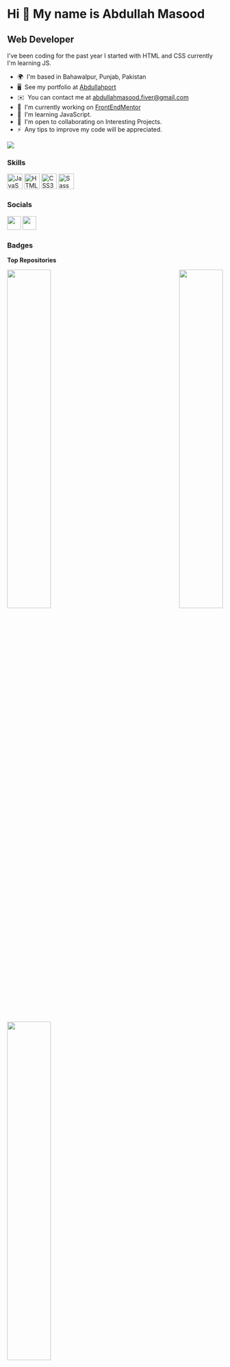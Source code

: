 Hi 👋 My name is Abdullah Masood
================================

Web Developer
-------------

I've been coding for the past year I started with HTML and CSS currently I'm learning JS.

* 🌍  I'm based in Bahawalpur, Punjab, Pakistan
* 🖥️  See my portfolio at [Abdullahport](http://abdullahport.netlify.app/)
* ✉️  You can contact me at [abdullahmasood.fiver@gmail.com](mailto:abdullahmasood.fiver@gmail.com)
* 🚀  I'm currently working on [FrontEndMentor](http://frontendmentor.io)
* 🧠  I'm learning JavaScript.
* 🤝  I'm open to collaborating on Interesting Projects.
* ⚡  Any tips to improve my code will be appreciated.

<a href="https://www.twitter.com/AbdullahCodesxD" target="_blank" rel="noreferrer"><img
src="https://img.shields.io/twitter/follow/AbdullahCodesxD?logo=twitter&style=for-the-badge&color=3382ed&labelColor=27272a"
/></a>

### Skills


<p align="left">
<a href="https://developer.mozilla.org/en-US/docs/Web/JavaScript" target="_blank" rel="noreferrer"><img src="https://raw.githubusercontent.com/danielcranney/readme-generator/main/public/icons/skills/javascript-colored.svg" width="36" height="36" alt="JavaScript" /></a>
<a href="https://developer.mozilla.org/en-US/docs/Glossary/HTML5" target="_blank" rel="noreferrer"><img src="https://raw.githubusercontent.com/danielcranney/readme-generator/main/public/icons/skills/html5-colored.svg" width="36" height="36" alt="HTML5" /></a>
<a href="https://www.w3.org/TR/CSS/#css" target="_blank" rel="noreferrer"><img src="https://raw.githubusercontent.com/danielcranney/readme-generator/main/public/icons/skills/css3-colored.svg" width="36" height="36" alt="CSS3" /></a>
<a href="https://sass-lang.com/" target="_blank" rel="noreferrer"><img src="https://raw.githubusercontent.com/danielcranney/readme-generator/main/public/icons/skills/sass-colored.svg" width="36" height="36" alt="Sass" /></a>
</p>


### Socials

<p align="left"> <a href="https://www.github.com/abdullahcodesxd" target="_blank" rel="noreferrer"><img src="https://raw.githubusercontent.com/danielcranney/readme-generator/main/public/icons/socials/github.svg" width="32" height="32" /></a> <a href="https://www.twitter.com/AbdullahCodesxD" target="_blank" rel="noreferrer"><img src="https://raw.githubusercontent.com/danielcranney/readme-generator/main/public/icons/socials/twitter.svg" width="32" height="32" /></a></p>

### Badges

<b>Top Repositories</b>

<div width="100%" align="center"><a href="https://github.com/abdullahcodesxd/portfolio" align="left"><img align="left" width="45%" src="https://github-readme-stats.vercel.app/api/pin/?username=abdullahcodesxd&repo=portfolio&title_color=0891b2&text_color=ffffff&icon_color=3382ed&bg_color=27272a&hide_border=true&locale=en" /></a><a href="https://github.com/abdullahcodesxd/abdullahchat" align="right"><img align="right" width="45%" src="https://github-readme-stats.vercel.app/api/pin/?username=abdullahcodesxd&repo=abdullahchat&title_color=0891b2&text_color=ffffff&icon_color=3382ed&bg_color=27272a&hide_border=true&locale=en" /></a></div><br /><br /><br /><br /><br /><br /><br />

<div width="100%" align="center"><a href="https://github.com/abdullahcodesxd/game" align="left"><img align="left" width="45%" src="https://github-readme-stats.vercel.app/api/pin/?username=abdullahcodesxd&repo=game&title_color=0891b2&text_color=ffffff&icon_color=3382ed&bg_color=27272a&hide_border=true&locale=en" /></a></div>

